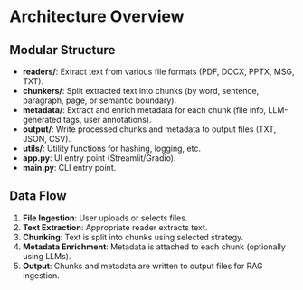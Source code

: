 # Architecture Overview

## Modular Structure

- **readers/**: Extract text from various file formats (PDF, DOCX, PPTX, MSG, TXT).
- **chunkers/**: Split extracted text into chunks (by word, sentence, paragraph, page, or semantic boundary).
- **metadata/**: Extract and enrich metadata for each chunk (file info, LLM-generated tags, user annotations).
- **output/**: Write processed chunks and metadata to output files (TXT, JSON, CSV).
- **utils/**: Utility functions for hashing, logging, etc.
- **app.py**: UI entry point (Streamlit/Gradio).
- **main.py**: CLI entry point.

## Data Flow
1. **File Ingestion**: User uploads or selects files.
2. **Text Extraction**: Appropriate reader extracts text.
3. **Chunking**: Text is split into chunks using selected strategy.
4. **Metadata Enrichment**: Metadata is attached to each chunk (optionally using LLMs).
5. **Output**: Chunks and metadata are written to output files for RAG ingestion. 